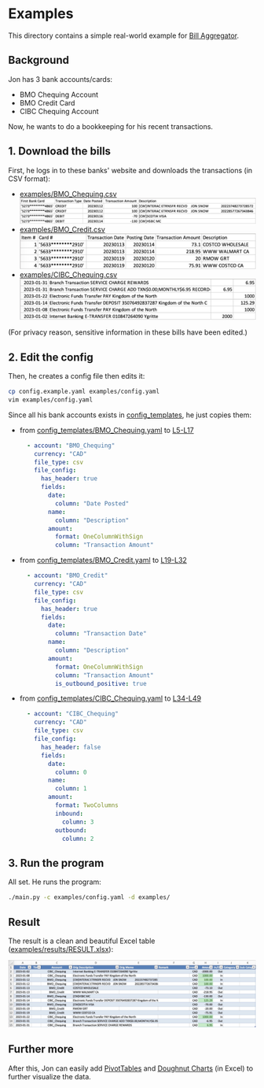 # Examples

This directory contains a simple real-world example for [Bill Aggregator](/../../).

## Background

Jon has 3 bank accounts/cards:

- BMO Chequing Account
- BMO Credit Card
- CIBC Chequing Account

Now, he wants to do a bookkeeping for his recent transactions.

## 1. Download the bills

First, he logs in to these banks' website and downloads the transactions (in CSV format):

- [examples/BMO_Chequing.csv](./BMO_Chequing.csv)<br>
  <img src="./pictures/BMO_Chequing.jpg" width="800px">
- [examples/BMO_Credit.csv](./BMO_Credit.csv)<br>
  <img src="./pictures/BMO_Credit.jpg" width="574px">
- [examples/CIBC_Chequing.csv](./CIBC_Chequing.csv)<br>
  <img src="./pictures/CIBC_Chequing.jpg" width="601px">

(For privacy reason, sensitive information in these bills have been edited.)

## 2. Edit the config

Then, he creates a config file then edits it:

```bash
cp config.example.yaml examples/config.yaml
vim examples/config.yaml
```

Since all his bank accounts exists in [config_templates](../config_templates), he just copies them:

- from [config_templates/BMO_Chequing.yaml](../config_templates/BMO_Chequing.yaml) to [L5-L17](config.yaml#L5-L17)<br>
  ```yaml
    - account: "BMO_Chequing"
      currency: "CAD"
      file_type: csv
      file_config:
        has_header: true
        fields:
          date:
            column: "Date Posted"
          name:
            column: "Description"
          amount:
            format: OneColumnWithSign
            column: "Transaction Amount"
  ```
- from [config_templates/BMO_Credit.yaml](../config_templates/BMO_Credit.yaml) to [L19-L32](config.yaml#L19-L32)<br>
  ```yaml
    - account: "BMO_Credit"
      currency: "CAD"
      file_type: csv
      file_config:
        has_header: true
        fields:
          date:
            column: "Transaction Date"
          name:
            column: "Description"
          amount:
            format: OneColumnWithSign
            column: "Transaction Amount"
            is_outbound_positive: true
  ```
- from [config_templates/CIBC_Chequing.yaml](../config_templates/CIBC_Chequing.yaml) to [L34-L49](config.yaml#L34-L49)<br>
  ```yaml
    - account: "CIBC_Chequing"
      currency: "CAD"
      file_type: csv
      file_config:
        has_header: false
        fields:
          date:
            column: 0
          name:
            column: 1
          amount:
            format: TwoColumns
            inbound:
              column: 3
            outbound:
              column: 2
  ```

## 3. Run the program

All set. He runs the program:

```bash
./main.py -c examples/config.yaml -d examples/
```

## Result

The result is a clean and beautiful Excel table ([examples/results/RESULT.xlsx](./results/RESULT.xlsx)):

![result.jpg](./pictures/result.jpg "Excel Table")

## Further more

After this, Jon can easily add [PivotTables](https://support.microsoft.com/en-us/office/create-a-pivottable-to-analyze-worksheet-data-a9a84538-bfe9-40a9-a8e9-f99134456576)
and [Doughnut Charts](https://support.microsoft.com/en-us/office/add-a-pie-chart-1a5f08ae-ba40-46f2-9ed0-ff84873b7863#__toc348714905)
(in Excel) to further visualize the data.
